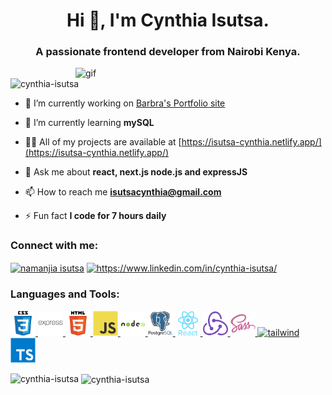 <h1 align="center">Hi 👋, I'm Cynthia Isutsa.</h1>
<h3 align="center">A passionate frontend developer from Nairobi Kenya.</h3>
<img src="https://gifdb.com/images/high/girl-employer-branding-and-coding-mppit4lus55833c3.gif" alt="gif" width='400' align='right' />

<p align="left"> <img src="https://komarev.com/ghpvc/?username=cynthia-isutsa&label=Profile%20views&color=0e75b6&style=flat" alt="cynthia-isutsa" /> </p>

- 🔭 I’m currently working on [Barbra's Portfolio site](https://github.com/Cynthia-Isutsa/Barbra-Portfolio)

- 🌱 I’m currently learning **mySQL**

- 👨‍💻 All of my projects are available at [https://isutsa-cynthia.netlify.app/](https://isutsa-cynthia.netlify.app/)

- 💬 Ask me about **react, next.js node.js and expressJS**

- 📫 How to reach me **isutsacynthia@gmail.com**

- ⚡ Fun fact **I code for 7 hours daily**

<h3 align="left">Connect with me:</h3>
<p align="left">
<a href="https://twitter.com/namanjia isutsa" target="blank"><img align="center" src="https://raw.githubusercontent.com/rahuldkjain/github-profile-readme-generator/master/src/images/icons/Social/twitter.svg" alt="namanjia isutsa" height="30" width="40" /></a>
<a href="https://linkedin.com/in/https://www.linkedin.com/in/cynthia-isutsa/" target="blank"><img align="center" src="https://raw.githubusercontent.com/rahuldkjain/github-profile-readme-generator/master/src/images/icons/Social/linked-in-alt.svg" alt="https://www.linkedin.com/in/cynthia-isutsa/" height="30" width="40" /></a>
</p>

<h3 align="left">Languages and Tools:</h3>
<p align="left"> <a href="https://www.w3schools.com/css/" target="_blank" rel="noreferrer"> <img src="https://raw.githubusercontent.com/devicons/devicon/master/icons/css3/css3-original-wordmark.svg" alt="css3" width="40" height="40"/> </a> <a href="https://expressjs.com" target="_blank" rel="noreferrer"> <img src="https://raw.githubusercontent.com/devicons/devicon/master/icons/express/express-original-wordmark.svg" alt="express" width="40" height="40"/> </a> <a href="https://www.w3.org/html/" target="_blank" rel="noreferrer"> <img src="https://raw.githubusercontent.com/devicons/devicon/master/icons/html5/html5-original-wordmark.svg" alt="html5" width="40" height="40"/> </a> <a href="https://developer.mozilla.org/en-US/docs/Web/JavaScript" target="_blank" rel="noreferrer"> <img src="https://raw.githubusercontent.com/devicons/devicon/master/icons/javascript/javascript-original.svg" alt="javascript" width="40" height="40"/> </a> <a href="https://nodejs.org" target="_blank" rel="noreferrer"> <img src="https://raw.githubusercontent.com/devicons/devicon/master/icons/nodejs/nodejs-original-wordmark.svg" alt="nodejs" width="40" height="40"/> </a> <a href="https://www.postgresql.org" target="_blank" rel="noreferrer"> <img src="https://raw.githubusercontent.com/devicons/devicon/master/icons/postgresql/postgresql-original-wordmark.svg" alt="postgresql" width="40" height="40"/> </a> <a href="https://reactjs.org/" target="_blank" rel="noreferrer"> <img src="https://raw.githubusercontent.com/devicons/devicon/master/icons/react/react-original-wordmark.svg" alt="react" width="40" height="40"/> </a> <a href="https://redux.js.org" target="_blank" rel="noreferrer"> <img src="https://raw.githubusercontent.com/devicons/devicon/master/icons/redux/redux-original.svg" alt="redux" width="40" height="40"/> </a> <a href="https://sass-lang.com" target="_blank" rel="noreferrer"> <img src="https://raw.githubusercontent.com/devicons/devicon/master/icons/sass/sass-original.svg" alt="sass" width="40" height="40"/> </a> <a href="https://tailwindcss.com/" target="_blank" rel="noreferrer"> <img src="https://www.vectorlogo.zone/logos/tailwindcss/tailwindcss-icon.svg" alt="tailwind" width="40" height="40"/> </a> <a href="https://www.typescriptlang.org/" target="_blank" rel="noreferrer"> <img src="https://raw.githubusercontent.com/devicons/devicon/master/icons/typescript/typescript-original.svg" alt="typescript" width="40" height="40"/> </a> </p>

<p><img align="left" src="https://github-readme-stats.vercel.app/api/top-langs?username=cynthia-isutsa&show_icons=true&locale=en&layout=compact" alt="cynthia-isutsa" /></p>

<p>&nbsp;<img align="center" src="https://github-readme-stats.vercel.app/api?username=cynthia-isutsa&show_icons=true&locale=en" alt="cynthia-isutsa" /></p>

